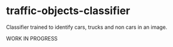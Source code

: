 # traffic-objects-classifier
Classifier trained to identify cars, trucks and non cars in an image.

WORK IN PROGRESS
